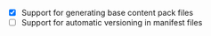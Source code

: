- [x] Support for generating base content pack files
- [ ] Support for automatic versioning in manifest files
